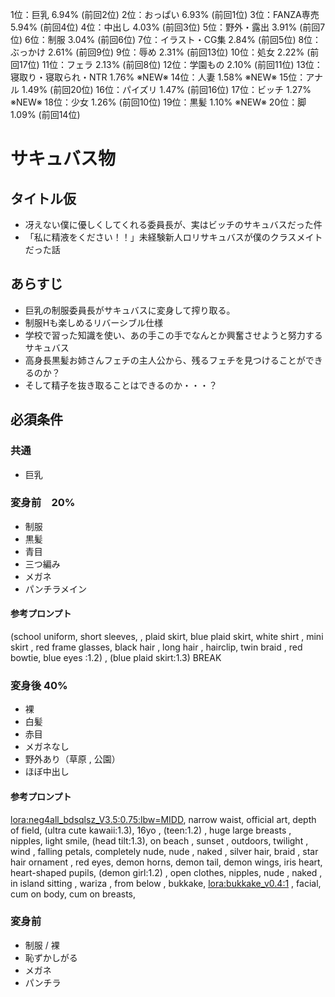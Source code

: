 
1位：巨乳 6.94% (前回2位)
2位：おっぱい 6.93% (前回1位)
3位：FANZA専売 5.94% (前回4位)
4位：中出し 4.03% (前回3位)
5位：野外・露出 3.91% (前回7位)
6位：制服 3.04% (前回6位)
7位：イラスト・CG集 2.84% (前回5位)
8位：ぶっかけ 2.61% (前回9位)
9位：辱め 2.31% (前回13位)
10位：処女 2.22% (前回17位)
11位：フェラ 2.13% (前回8位)
12位：学園もの 2.10% (前回11位)
13位：寝取り・寝取られ・NTR 1.76% ※NEW※
14位：人妻 1.58% ※NEW※
15位：アナル 1.49% (前回20位)
16位：パイズリ 1.47% (前回16位)
17位：ビッチ 1.27% ※NEW※
18位：少女 1.26% (前回10位)
19位：黒髪 1.10% ※NEW※
20位：脚 1.09% (前回14位)


# サキュバス物

## タイトル仮

- 冴えない僕に優しくしてくれる委員長が、実はビッチのサキュバスだった件
- 「私に精液をください！！」未経験新人ロリサキュバスが僕のクラスメイトだった話

## あらすじ

- 巨乳の制服委員長がサキュバスに変身して搾り取る。
- 制服Hも楽しめるリバーシブル仕様
- 学校で習った知識を使い、あの手この手でなんとか興奮させようと努力するサキュバス
- 高身長黒髪お姉さんフェチの主人公から、残るフェチを見つけることができるのか？
- そして精子を抜き取ることはできるのか・・・？

## 必須条件

### 共通
- 巨乳
### 変身前　20%
- 制服
- 黒髪
- 青目
- 三つ編み
- メガネ
- パンチラメイン

#### 参考プロンプト

(school uniform,  short sleeves,  ,  plaid skirt,  blue plaid skirt, white shirt ,   mini skirt , red frame glasses,  black hair , long hair , hairclip,  twin braid , red bowtie,  blue eyes :1.2) , (blue plaid skirt:1.3) BREAK 


### 変身後 40%
- 裸
- 白髪
- 赤目
- メガネなし
- 野外あり（草原 , 公園）
- ほぼ中出し

#### 参考プロンプト
<lora:neg4all_bdsqlsz_V3.5:0.75:lbw=MIDD>, narrow waist, official art, depth of field, (ultra cute kawaii:1.3), 16yo , (teen:1.2)  , huge large  breasts , nipples, 
light smile,  (head tilt:1.3),  on beach ,  sunset ,  outdoors,  twilight  , wind , falling petals, 
completely nude,  nude , naked  , silver hair,  braid ,  star hair ornament , red eyes,  demon horns,  demon tail,  demon wings, iris heart, heart-shaped pupils,  (demon girl:1.2) , open clothes,  nipples,  nude , naked , in island
sitting , wariza , from below ,  bukkake,  <lora:bukkake_v0.4:1> , facial,  cum on body,  cum on breasts, 

### 変身前
- 制服 / 裸
- 恥ずかしがる
- メガネ
- パンチラ


